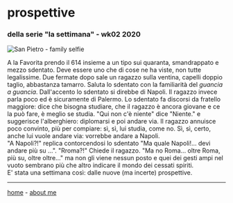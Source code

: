 # prospettive    
### della serie "la settimana" - wk02 2020  

![](https://drive.google.com/uc?id=1J9I5RaMjoJhMwhLIDc4Tn7eKmc3_7GBp "San Pietro - family selfie")  

A la Favorita prendo il 614 insieme a un tipo sui quaranta, smandrappato e mezzo sdentato. Deve essere uno che di cose ne ha viste, non tutte legalissime. Due fermate dopo sale un ragazzo sulla ventina, capelli doppio taglio, abbastanza tamarro. Saluta lo sdentato con la familiarità del *guancia a guancia*. Dall'accento lo sdentato si direbbe di Napoli. Il ragazzo invece parla poco ed è sicuramente di Palermo. Lo sdentato fa discorsi da fratello maggiore: dice che bisogna studiare, che il ragazzo è ancora giovane e ce la può fare, è meglio se studia. "Qui non c'è niente" dice "Niente." e suggerisce l'alberghiero: diplomarsi e poi andare via. Il ragazzo annuisce poco convinto, più per compiare: sì, sì, lui studia, come no. Sì, sì, certo, anche lui vuole andare via: vorrebbe andare a Napoli.  
"A Napoli?!" replica contorcendosi lo sdentato "Ma quale Napoli!... devi andare più su ...". "Rroma?!" Chiede il ragazzo. "Ma no Roma... oltre Roma, più su, oltre oltre..." ma non gli viene nessun posto e quei dei gesti ampi nel vuoto sembrano più che altro indicare il mondo dei cessati spiriti.  
E' stata una settimana così: dalle nuove (ma incerte) prospettive.   

---  
[home](/index.md) - [about me](/aboutme.md)
